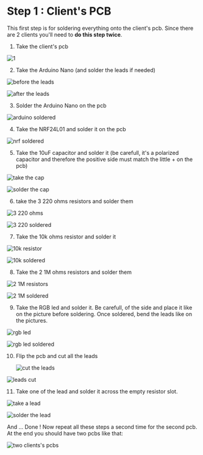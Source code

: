 # Step 1 : Client's PCB



This first step is for soldering everything onto the client's pcb. Since there are 2 clients you'll need to **do this step twice**.



1. Take the client's pcb

![1](https://imgur.com/MhC9Ew7.jpg)

2. Take the Arduino Nano (and solder the leads if needed)

![before the leads](https://imgur.com/6c2zi3k.jpg)

![after the leads](https://imgur.com/02pkZnd.jpg)

3. Solder the Arduino Nano on the pcb

![arduino soldered](https://imgur.com/mSYjyW3.jpg)

4. Take the NRF24L01 and solder it on the pcb

![nrf soldered](https://imgur.com/jb3GvCg.jpg)

5. Take the 10uF capacitor and solder it (be carefull, it's a polarized capacitor and therefore the positive side must match the little + on the pcb)

![take the cap](https://imgur.com/s7FQgk6.jpg)

![solder the cap](https://imgur.com/zHlz9nk.jpg)

6. take the 3 220 ohms resistors and solder them

![3 220 ohms](https://imgur.com/A0KaV0a.jpg)

![3 220 soldered](https://imgur.com/NmXUSlP.jpg)

7. Take the 10k ohms resistor and solder it

![10k resistor](https://imgur.com/gT8ynSe.jpg)

![10k soldered](https://imgur.com/75clM9i.jpg)

8. Take the 2 1M ohms resistors and solder them

![2 1M resistors](https://imgur.com/4M2yupr.jpg)

![2 1M soldered](https://imgur.com/mF7RmZo.jpg)

9. Take the RGB led and solder it. Be carefull, of the side and place it like on the picture before soldering. Once soldered, bend the leads like on the pictures.

![rgb led](https://imgur.com/9EEW16Z.jpg)

![rgb led soldered](https://imgur.com/Ujf1ib7.jpg)

10. Flip the pcb and cut all the leads 

    ![cut the leads](https://imgur.com/C7Wuvhv.jpg)

![leads cut](https://imgur.com/ERRZ0w4.jpg)

11. Take one of the lead and solder it across the empty resistor slot.

![take a lead](https://imgur.com/XMvkWN8.jpg)

![solder the lead](https://imgur.com/4u9GduI.jpg)



And ... Done ! Now repeat all these steps a second time for the second pcb. At the end you should have two pcbs like that:



![two clients's pcbs](https://imgur.com/vMdXpWo.jpg)
